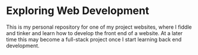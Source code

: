 # Exploring Web Development

This is my personal repository for one of my project websites, where I fiddle and tinker and learn how to develop the front end of a website. At a later time this may become a full-stack project once I start learning back end development. 
